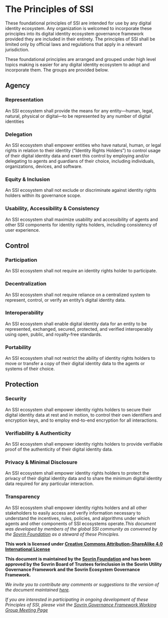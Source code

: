 # The Principles of SSI

These foundational principles of SSI are intended for use by any digital identity ecosystem. Any organization is welcomed to incorporate these principles into its digital identity ecosystem governance framework provided they are included in their entirety. The principles of SSI shall be limited only by official laws and regulations that apply in a relevant jurisdiction.

These foundational principles are arranged and grouped under high level topics making is easier for any digital identity ecosystem to adopt and incorporate them. The groups are provided below.

## Agency
### Representation 
An SSI ecosystem shall provide the means for any entity—human, legal, natural, physical or digital—to be represented by any number of digital identities
### Delegation
An SSI ecosystem shall empower entities who have natural, human, or legal rights in relation to their identity (“Identity Rights Holders”) to control usage of their digital identity data and exert this control by employing and/or delegating to agents and guardians of their choice, including individuals, organizations, devices, and software.
### Equity & Inclusion
An SSI ecosystem shall not exclude or discriminate against identity rights holders within its governance scope.

### Usability, Accessibility & Consistency
An SSI ecosystem shall maximize usability and accessibility of agents and other SSI components for identity rights holders, including consistency of user experience.

## Control
### Participation
An SSI ecosystem shall not require an identity rights holder to participate.

### Decentralization
An SSI ecosystem shall not require reliance on a centralized system to represent, control, or verify an entity’s digital identity data.

### Interoperability
An SSI ecosystem shall enable digital identity data for an entity to be represented, exchanged, secured, protected, and verified interoperably using open, public, and royalty-free standards.
### Portability
An SSI ecosystem shall not restrict the ability of identity rights holders to move or transfer a copy of their digital identity data to the agents or systems of their choice.


## Protection
### Security
An SSI ecosystem shall empower identity rights holders to secure their digital identity data at rest and in motion, to control their own identifiers and encryption keys, and to employ end-to-end encryption for all interactions.
### Verifiability & Authenticity
An SSI ecosystem shall empower identity rights holders to provide verifiable proof of the authenticity of their digital identity data.

### Privacy & Minimal Disclosure
An SSI ecosystem shall empower identity rights holders to protect the privacy of their digital identity data and to share the minimum digital identity data required for any particular interaction.

### Transparency
An SSI ecosystem shall empower identity rights holders and all other stakeholders to easily access and verify information necessary to understand the incentives, rules, policies, and algorithms under which agents and other components of SSI ecosystems operate.*This document was developed by members of the global SSI community as convened by the [Sovrin Foundation](https://sovrin.org/) as a steward of these Principles.*




**This work is licensed under [​Creative Commons Attribution-ShareAlike 4.0 International License](http://creativecommons.org/licenses/by-sa/4.0/)**

**This document is maintained by the ​[Sovrin Foundation](https://sovrin.org/)​ and has been approved by the Sovrin Board of Trustees forinclusion in the Sovrin Utility Governance Framework and the Sovrin Ecosystem Governance Framework.**


*We invite you to contribute any comments or suggestions to the version of the document maintained [here](https://github.com/sovrin-foundation/possi).*

*If you are interested in participating in ongoing development of these Principles of SSI, please visit the [Sovrin Governance Framework Working Group ​Meeting Page​](https://docs.google.com/document/d/1aJskOztz8NP8tI-9eaKaaOypF0Fm__SCLKR-U8ptSII/)*
